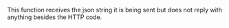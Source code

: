 This function receives the json string it is being sent but does not reply with anything besides the
HTTP code.

